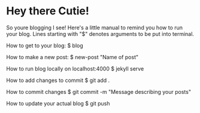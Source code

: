 # Hey there Cutie!

So youre blogging I see! Here's a little manual to remind you how to run your blog.
Lines starting with "$" denotes arguments to be put into terminal.

How to get to your blog:
$ blog

How to make a new post:
$ new-post "Name of post"

How to run blog locally on localhost:4000
$ jekyll serve

How to add changes to commit
$ git add .

How to commit changes
$ git commit -m "Message describing your posts"

How to update your actual blog
$ git push
